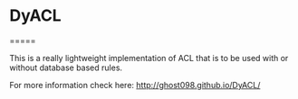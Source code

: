 # DyACL
=====

This is a really lightweight implementation of ACL that is to be used with or without database
based rules.

For more information check here: http://ghost098.github.io/DyACL/

